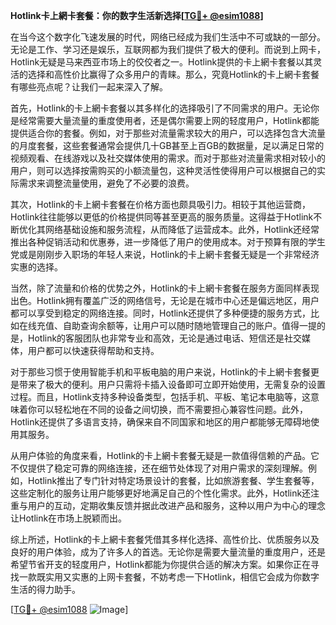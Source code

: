 **Hotlink卡上網卡套餐：你的数字生活新选择[[TG💪+ @esim1088](https://t.me/s/esim1088)]**

在当今这个数字化飞速发展的时代，网络已经成为我们生活中不可或缺的一部分。无论是工作、学习还是娱乐，互联网都为我们提供了极大的便利。而说到上网卡，Hotlink无疑是马来西亚市场上的佼佼者之一。Hotlink提供的卡上網卡套餐以其灵活的选择和高性价比赢得了众多用户的青睐。那么，究竟Hotlink的卡上網卡套餐有哪些亮点呢？让我们一起来深入了解。

首先，Hotlink的卡上網卡套餐以其多样化的选择吸引了不同需求的用户。无论你是经常需要大量流量的重度使用者，还是偶尔需要上网的轻度用户，Hotlink都能提供适合你的套餐。例如，对于那些对流量需求较大的用户，可以选择包含大流量的月度套餐，这些套餐通常会提供几十GB甚至上百GB的数据量，足以满足日常的视频观看、在线游戏以及社交媒体使用的需求。而对于那些对流量需求相对较小的用户，则可以选择按需购买的小额流量包，这种灵活性使得用户可以根据自己的实际需求来调整流量使用，避免了不必要的浪费。

其次，Hotlink的卡上網卡套餐在价格方面也颇具吸引力。相较于其他运营商，Hotlink往往能够以更低的价格提供同等甚至更高的服务质量。这得益于Hotlink不断优化其网络基础设施和服务流程，从而降低了运营成本。此外，Hotlink还经常推出各种促销活动和优惠券，进一步降低了用户的使用成本。对于预算有限的学生党或是刚刚步入职场的年轻人来说，Hotlink的卡上網卡套餐无疑是一个非常经济实惠的选择。

当然，除了流量和价格的优势之外，Hotlink的卡上網卡套餐在服务方面同样表现出色。Hotlink拥有覆盖广泛的网络信号，无论是在城市中心还是偏远地区，用户都可以享受到稳定的网络连接。同时，Hotlink还提供了多种便捷的服务方式，比如在线充值、自助查询余额等，让用户可以随时随地管理自己的账户。值得一提的是，Hotlink的客服团队也非常专业和高效，无论是通过电话、短信还是社交媒体，用户都可以快速获得帮助和支持。

对于那些习惯于使用智能手机和平板电脑的用户来说，Hotlink的卡上網卡套餐更是带来了极大的便利。用户只需将卡插入设备即可立即开始使用，无需复杂的设置过程。而且，Hotlink支持多种设备类型，包括手机、平板、笔记本电脑等，这意味着你可以轻松地在不同的设备之间切换，而不需要担心兼容性问题。此外，Hotlink还提供了多语言支持，确保来自不同国家和地区的用户都能够无障碍地使用其服务。

从用户体验的角度来看，Hotlink的卡上網卡套餐无疑是一款值得信赖的产品。它不仅提供了稳定可靠的网络连接，还在细节处体现了对用户需求的深刻理解。例如，Hotlink推出了专门针对特定场景设计的套餐，比如旅游套餐、学生套餐等，这些定制化的服务让用户能够更好地满足自己的个性化需求。此外，Hotlink还注重与用户的互动，定期收集反馈并据此改进产品和服务，这种以用户为中心的理念让Hotlink在市场上脱颖而出。

综上所述，Hotlink的卡上網卡套餐凭借其多样化选择、高性价比、优质服务以及良好的用户体验，成为了许多人的首选。无论你是需要大量流量的重度用户，还是希望节省开支的轻度用户，Hotlink都能为你提供合适的解决方案。如果你正在寻找一款既实用又实惠的上网卡套餐，不妨考虑一下Hotlink，相信它会成为你数字生活的得力助手。

[[TG💪+ @esim1088](https://t.me/s/esim1088) ![Image](https://i.postimg.cc/4NQfJmqS/Snipaste-2025-05-13-00-14-12.png)]